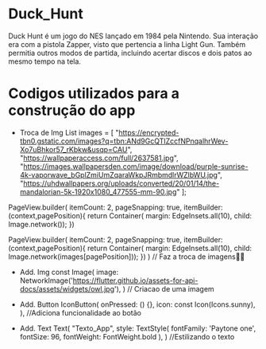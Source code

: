 # Duck_Hunt
Duck Hunt é um jogo do NES lançado em 1984 pela Nintendo. Sua interação era com a pistola Zapper, visto que pertencia a linha Light Gun. Também permitia outros modos de partida, incluindo acertar discos e dois patos ao mesmo tempo na tela.

# Codigos utilizados para a construção do app

 * Troca de Img
  List<String> images = [
    "https://encrypted-tbn0.gstatic.com/images?q=tbn:ANd9GcQTIZccfNPnqalhrWev-Xo7uBhkor57_rKbkw&usqp=CAU",
    "https://wallpaperaccess.com/full/2637581.jpg",
    "https://images.wallpapersden.com/image/download/purple-sunrise-4k-vaporwave_bGplZmiUmZqaraWkpJRmbmdlrWZlbWU.jpg",
    "https://uhdwallpapers.org/uploads/converted/20/01/14/the-mandalorian-5k-1920x1080_477555-mm-90.jpg"
  ];

  PageView.builder(
            itemCount: 2,
            pageSnapping: true,
            itemBuilder: (context,pagePosition){
              return Container(
                margin: EdgeInsets.all(10),
                child: Image.network());
            })

  PageView.builder(
  itemCount: 2,
  pageSnapping: true,
  itemBuilder: (context,pagePosition){
  return Container(
    margin: EdgeInsets.all(10),
    child: Image.network(images[pagePosition]));
})
)
  // Faz a troca de imagens👍🏿
  
 * Add. Img
  const Image(
  image: NetworkImage('https://flutter.github.io/assets-for-api-docs/assets/widgets/owl.jpg'),
)
  // Criacao de uma imagem 
 
 * Add. Button
  IconButton(
    onPressed: () {},
    icon: const Icon(Icons.sunny),
  ),
    //Adiciona funcionalidade ao botão

 * Add. Text
  Text(
    "Texto_App",
    style: TextStyle(
        fontFamily: 'Paytone one',
        fontSize: 96,
        fontWeight: FontWeight.bold
    ),
)
 //Estilizando o texto
